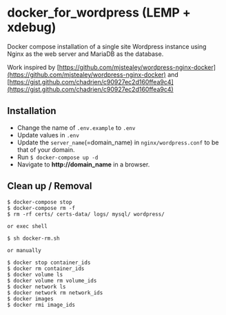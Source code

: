 # docker_for_wordpress (LEMP + xdebug)
Docker compose installation of a single site Wordpress instance using Nginx as the web server and MariaDB as the database.

Work inspired by [https://github.com/mjstealey/wordpress-nginx-docker](https://github.com/mjstealey/wordpress-nginx-docker)
and [https://gist.github.com/chadrien/c90927ec2d160ffea9c4](https://gist.github.com/chadrien/c90927ec2d160ffea9c4)

## Installation
- Change the name of `.env.example` to `.env`
- Update values in `.env`
- Update the `server_name`(=domain_name) in `nginx/wordpress.conf` to be that of your domain.
- Run `$ docker-compose up -d`
- Navigate to **http://domain_name** in a browser.

## Clean up / Removal
```
$ docker-compose stop
$ docker-compose rm -f
$ rm -rf certs/ certs-data/ logs/ mysql/ wordpress/

or exec shell

$ sh docker-rm.sh

or manually

$ docker stop container_ids
$ docker rm container_ids
$ docker volume ls
$ docker volume rm volume_ids
$ docker network ls
$ docker network rm network_ids
$ docker images
$ docker rmi image_ids 
```